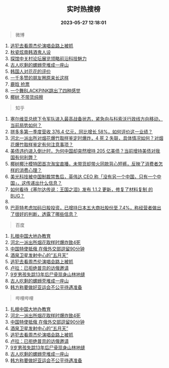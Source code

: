 <div align="center"><h2>实时热搜榜</h2><h4>2023-05-27 12:18:01</h4></div>

> 微博  

1. [逃犯去看周杰伦演唱会路上被抓](https://s.weibo.com/weibo?q=%23%E9%80%83%E7%8A%AF%E5%8E%BB%E7%9C%8B%E5%91%A8%E6%9D%B0%E4%BC%A6%E6%BC%94%E5%94%B1%E4%BC%9A%E8%B7%AF%E4%B8%8A%E8%A2%AB%E6%8A%93%23&t=31&band_rank=1&Refer=top)<br />
2. [秋瓷炫南韩酒鬼人设](https://s.weibo.com/weibo?q=%23%E7%A7%8B%E7%93%B7%E7%82%AB%E5%8D%97%E9%9F%A9%E9%85%92%E9%AC%BC%E4%BA%BA%E8%AE%BE%23&t=31&band_rank=2&Refer=top)<br />
3. [探馆中关村论坛展览领略前沿科技魅力](https://s.weibo.com/weibo?q=%23%E6%8E%A2%E9%A6%86%E4%B8%AD%E5%85%B3%E6%9D%91%E8%AE%BA%E5%9D%9B%E5%B1%95%E8%A7%88%E9%A2%86%E7%95%A5%E5%89%8D%E6%B2%BF%E7%A7%91%E6%8A%80%E9%AD%85%E5%8A%9B%23&t=31&band_rank=3&Refer=top)<br />
4. [古人吃剩的螺蛳壳堆成一座山](https://s.weibo.com/weibo?q=%23%E5%8F%A4%E4%BA%BA%E5%90%83%E5%89%A9%E7%9A%84%E8%9E%BA%E8%9B%B3%E5%A3%B3%E5%A0%86%E6%88%90%E4%B8%80%E5%BA%A7%E5%B1%B1%23&t=31&band_rank=4&Refer=top)<br />
5. [韩国人对花花的评价](https://s.weibo.com/weibo?q=%23%E9%9F%A9%E5%9B%BD%E4%BA%BA%E5%AF%B9%E8%8A%B1%E8%8A%B1%E7%9A%84%E8%AF%84%E4%BB%B7%23&t=31&band_rank=5&Refer=top)<br />
6. [一千多赞的朋友圈原来长这样](https://s.weibo.com/weibo?q=%23%E4%B8%80%E5%8D%83%E5%A4%9A%E8%B5%9E%E7%9A%84%E6%9C%8B%E5%8F%8B%E5%9C%88%E5%8E%9F%E6%9D%A5%E9%95%BF%E8%BF%99%E6%A0%B7%23&t=31&band_rank=6&Refer=top)<br />
7. [鹿晗 抢票](https://s.weibo.com/weibo?q=%E9%B9%BF%E6%99%97%20%E6%8A%A2%E7%A5%A8&t=31&band_rank=7&Refer=top)<br />
8. [一个舞BLACKPINK跳出了四种感觉](https://s.weibo.com/weibo?q=%23%E4%B8%80%E4%B8%AA%E8%88%9EBLACKPINK%E8%B7%B3%E5%87%BA%E4%BA%86%E5%9B%9B%E7%A7%8D%E6%84%9F%E8%A7%89%23&t=31&band_rank=8&Refer=top)<br />
9. [椰树 不带货纯擦](https://s.weibo.com/weibo?q=%E6%A4%B0%E6%A0%91%20%E4%B8%8D%E5%B8%A6%E8%B4%A7%E7%BA%AF%E6%93%A6&t=31&band_rank=9&Refer=top)<br />

> 知乎  

1. [塞尔维亚总统下令军队进入最高战备状态，紧急向与科索沃行政线方向移动，当前局势如何？](https://www.zhihu.com/question/603207069)<br />
2. [拼多多第一季度营收 376.4 亿元，同比增长 58%，如何评价这一业绩？](https://www.zhihu.com/question/603166134)<br />
3. [河北一派出所对烟花爆竹取样鉴定时爆炸，4 死 2 失联，具体情况如何？对烟花爆竹取样鉴定有何注意事项？](https://www.zhihu.com/question/603275253)<br />
4. [美债违约进入倒计时，为何中国却突然增持 205 亿美债？当前增持美债对我国有何利弊？](https://www.zhihu.com/question/602981090)<br />
5. [椰树椰汁模特团首次淘宝直播，未带货却带火同款背心短裤，反映了消费者怎样的消费心理？](https://www.zhihu.com/question/603161031)<br />
6. [美光科技被中国制裁禁售后，英伟达 CEO 称「没有另一个中国，只有一个中国」，这传递出什么信息？](https://www.zhihu.com/question/602921030)<br />
7. [如何看待《塞尔达传说：王国之泪》发布 1.1.2 更新，修复了材料复制 的 BUG？](https://www.zhihu.com/question/603143348)<br />
8. []()<br />
9. [巴菲特考虑加码日股投资，已增持日本五大商社股份至 7.4%，称经营者做出了很好的判断，透露了哪些信息？](https://www.zhihu.com/question/595164415)<br />

> 百度  

1. [扎根中国大地办教育](https://www.baidu.com/s?wd=%E6%89%8E%E6%A0%B9%E4%B8%AD%E5%9B%BD%E5%A4%A7%E5%9C%B0%E5%8A%9E%E6%95%99%E8%82%B2&sa=fyb_news&rsv_dl=fyb_news)<br />
2. [河北一派出所烟花取样时爆炸致4死](https://www.baidu.com/s?wd=%E6%B2%B3%E5%8C%97%E4%B8%80%E6%B4%BE%E5%87%BA%E6%89%80%E7%83%9F%E8%8A%B1%E5%8F%96%E6%A0%B7%E6%97%B6%E7%88%86%E7%82%B8%E8%87%B44%E6%AD%BB&sa=fyb_news&rsv_dl=fyb_news)<br />
3. [中国特使抵俄 在俄外交部逗留90分钟](https://www.baidu.com/s?wd=%E4%B8%AD%E5%9B%BD%E7%89%B9%E4%BD%BF%E6%8A%B5%E4%BF%84+%E5%9C%A8%E4%BF%84%E5%A4%96%E4%BA%A4%E9%83%A8%E9%80%97%E7%95%9990%E5%88%86%E9%92%9F&sa=fyb_news&rsv_dl=fyb_news)<br />
4. [酒泉卫星发射中心的“五月天”](https://www.baidu.com/s?wd=%E9%85%92%E6%B3%89%E5%8D%AB%E6%98%9F%E5%8F%91%E5%B0%84%E4%B8%AD%E5%BF%83%E7%9A%84%E2%80%9C%E4%BA%94%E6%9C%88%E5%A4%A9%E2%80%9D&sa=fyb_news&rsv_dl=fyb_news)<br />
5. [逃犯去看周杰伦演唱会路上被抓](https://www.baidu.com/s?wd=%E9%80%83%E7%8A%AF%E5%8E%BB%E7%9C%8B%E5%91%A8%E6%9D%B0%E4%BC%A6%E6%BC%94%E5%94%B1%E4%BC%9A%E8%B7%AF%E4%B8%8A%E8%A2%AB%E6%8A%93&sa=fyb_news&rsv_dl=fyb_news)<br />
6. [卢拉：已拒绝普京的访俄邀请](https://www.baidu.com/s?wd=%E5%8D%A2%E6%8B%89%EF%BC%9A%E5%B7%B2%E6%8B%92%E7%BB%9D%E6%99%AE%E4%BA%AC%E7%9A%84%E8%AE%BF%E4%BF%84%E9%82%80%E8%AF%B7&sa=fyb_news&rsv_dl=fyb_news)<br />
7. [9岁男孩失踪13年后尸骨现身山林地缝](https://www.baidu.com/s?wd=9%E5%B2%81%E7%94%B7%E5%AD%A9%E5%A4%B1%E8%B8%AA13%E5%B9%B4%E5%90%8E%E5%B0%B8%E9%AA%A8%E7%8E%B0%E8%BA%AB%E5%B1%B1%E6%9E%97%E5%9C%B0%E7%BC%9D&sa=fyb_news&rsv_dl=fyb_news)<br />
8. [古人吃剩的螺蛳壳堆成一座山](https://www.baidu.com/s?wd=%E5%8F%A4%E4%BA%BA%E5%90%83%E5%89%A9%E7%9A%84%E8%9E%BA%E8%9B%B3%E5%A3%B3%E5%A0%86%E6%88%90%E4%B8%80%E5%BA%A7%E5%B1%B1&sa=fyb_news&rsv_dl=fyb_news)<br />
9. [韩方称要做好亚运会不公平待遇准备](https://www.baidu.com/s?wd=%E9%9F%A9%E6%96%B9%E7%A7%B0%E8%A6%81%E5%81%9A%E5%A5%BD%E4%BA%9A%E8%BF%90%E4%BC%9A%E4%B8%8D%E5%85%AC%E5%B9%B3%E5%BE%85%E9%81%87%E5%87%86%E5%A4%87&sa=fyb_news&rsv_dl=fyb_news)<br />

> 哔哩哔哩  

1. [扎根中国大地办教育](https://www.baidu.com/s?wd=%E6%89%8E%E6%A0%B9%E4%B8%AD%E5%9B%BD%E5%A4%A7%E5%9C%B0%E5%8A%9E%E6%95%99%E8%82%B2&sa=fyb_news&rsv_dl=fyb_news)<br />
2. [河北一派出所烟花取样时爆炸致4死](https://www.baidu.com/s?wd=%E6%B2%B3%E5%8C%97%E4%B8%80%E6%B4%BE%E5%87%BA%E6%89%80%E7%83%9F%E8%8A%B1%E5%8F%96%E6%A0%B7%E6%97%B6%E7%88%86%E7%82%B8%E8%87%B44%E6%AD%BB&sa=fyb_news&rsv_dl=fyb_news)<br />
3. [中国特使抵俄 在俄外交部逗留90分钟](https://www.baidu.com/s?wd=%E4%B8%AD%E5%9B%BD%E7%89%B9%E4%BD%BF%E6%8A%B5%E4%BF%84+%E5%9C%A8%E4%BF%84%E5%A4%96%E4%BA%A4%E9%83%A8%E9%80%97%E7%95%9990%E5%88%86%E9%92%9F&sa=fyb_news&rsv_dl=fyb_news)<br />
4. [酒泉卫星发射中心的“五月天”](https://www.baidu.com/s?wd=%E9%85%92%E6%B3%89%E5%8D%AB%E6%98%9F%E5%8F%91%E5%B0%84%E4%B8%AD%E5%BF%83%E7%9A%84%E2%80%9C%E4%BA%94%E6%9C%88%E5%A4%A9%E2%80%9D&sa=fyb_news&rsv_dl=fyb_news)<br />
5. [逃犯去看周杰伦演唱会路上被抓](https://www.baidu.com/s?wd=%E9%80%83%E7%8A%AF%E5%8E%BB%E7%9C%8B%E5%91%A8%E6%9D%B0%E4%BC%A6%E6%BC%94%E5%94%B1%E4%BC%9A%E8%B7%AF%E4%B8%8A%E8%A2%AB%E6%8A%93&sa=fyb_news&rsv_dl=fyb_news)<br />
6. [卢拉：已拒绝普京的访俄邀请](https://www.baidu.com/s?wd=%E5%8D%A2%E6%8B%89%EF%BC%9A%E5%B7%B2%E6%8B%92%E7%BB%9D%E6%99%AE%E4%BA%AC%E7%9A%84%E8%AE%BF%E4%BF%84%E9%82%80%E8%AF%B7&sa=fyb_news&rsv_dl=fyb_news)<br />
7. [9岁男孩失踪13年后尸骨现身山林地缝](https://www.baidu.com/s?wd=9%E5%B2%81%E7%94%B7%E5%AD%A9%E5%A4%B1%E8%B8%AA13%E5%B9%B4%E5%90%8E%E5%B0%B8%E9%AA%A8%E7%8E%B0%E8%BA%AB%E5%B1%B1%E6%9E%97%E5%9C%B0%E7%BC%9D&sa=fyb_news&rsv_dl=fyb_news)<br />
8. [古人吃剩的螺蛳壳堆成一座山](https://www.baidu.com/s?wd=%E5%8F%A4%E4%BA%BA%E5%90%83%E5%89%A9%E7%9A%84%E8%9E%BA%E8%9B%B3%E5%A3%B3%E5%A0%86%E6%88%90%E4%B8%80%E5%BA%A7%E5%B1%B1&sa=fyb_news&rsv_dl=fyb_news)<br />
9. [韩方称要做好亚运会不公平待遇准备](https://www.baidu.com/s?wd=%E9%9F%A9%E6%96%B9%E7%A7%B0%E8%A6%81%E5%81%9A%E5%A5%BD%E4%BA%9A%E8%BF%90%E4%BC%9A%E4%B8%8D%E5%85%AC%E5%B9%B3%E5%BE%85%E9%81%87%E5%87%86%E5%A4%87&sa=fyb_news&rsv_dl=fyb_news)<br />
